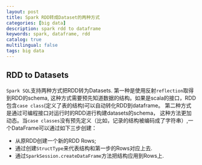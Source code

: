 ```yaml
---
layout: post
title: Spark RDD转成Dataset的两种方式
categories: [big data]
description: spark rdd to dataframe
keywords: spark, dataframe, rdd
catalog: true
multilingual: false
tags: big data
---
```


## RDD to Datasets
`Spark SQL`支持两种方式把RDD转为Datasets. 第一种是使用反射`reflection`取得到RDD的schema, 这种方式需要预先知道数据的结构。如果是scala的接口，RDD包含`case class`(定义了表的结构)可以自动转化RDD到dataframe。
第二种方式是通过可编程接口对运行时的RDD进行构建datasets的schema， 这种方法更加动态。当`case classes`没有预先定义（比如，记录的结构被编码成了字符串）,一个DataFrame可以通过如下三步创建：
- 从原RDD创建一个新的RDD Rows;
- 通过创建`StructType`来代表结构和第一步的Rows对应上去.
- 通过`SparkSession.createDataFrame`方法把结构应用到Rows上.

